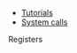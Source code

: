 - [Tutorials](https://www.youtube.com/playlist?list=PLetF-YjXm-sCH6FrTz4AQhfH6INDQvQSn)
- [System calls](https://blog.rchapman.org/posts/Linux_System_Call_Table_for_x86_64/)

Registers
